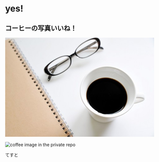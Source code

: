 # yes!

## コーヒーの写真いいね！

![coffee image in the public repo](https://github.com/sudodo/sudodo-ebook-test/raw/master/a0002_004890.jpg)

![coffee image in the private repo](https://github.com/sudodo/private-ebook-test/raw/master/a0002_004890.jpg)

てすと